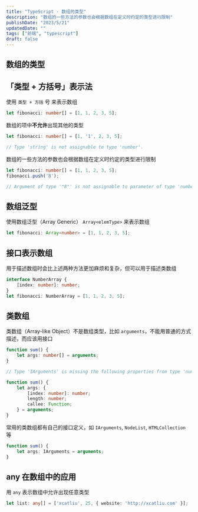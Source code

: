 ```yaml
---
title: "TypeScript - 数组的类型"
description: "数组的一些方法的参数也会根据数组在定义时约定的类型进行限制"
publishDate: "2023/5/21"
updatedDate: ""
tags: ["前端", "typescript"]
draft: false
---
```


## 数组的类型

## 「类型 + 方括号」表示法

使用 `类型 + 方括` 号 来表示数组

```typescript
let fibonacci: number[] = [1, 1, 2, 3, 5];
```

数组的项中**不允许**出现其他的类型

```typescript
let fibonacci: number[] = [1, '1', 2, 3, 5];

// Type 'string' is not assignable to type 'number'.
```

数组的一些方法的参数也会根据数组在定义时约定的类型进行限制

```typescript
let fibonacci: number[] = [1, 1, 2, 3, 5];
fibonacci.push('8');

// Argument of type '"8"' is not assignable to parameter of type 'number'.
```

## 数组泛型

使用数组泛型（Array Generic） `Array<elemType>` 来表示数组

```typescript
let fibonacci: Array<number> = [1, 1, 2, 3, 5];
```

## 接口表示数组

用于描述数组时会比上述两种方法更加麻烦和复杂，但可以用于描述类数组

```typescript
interface NumberArray {
	[index: number]: number;
}
let fibonacci: NumberArray = [1, 1, 2, 3, 5];
```

## 类数组

类数组（Array-like Object）不是数组类型，比如 `arguments`，不能用普通的方式描述，而应该用接口

```typescript
function sum() {
	let args: number[] = arguments;
}

// Type 'IArguments' is missing the following properties from type 'number[]': pop, push, concat, join, and 24 more.
```

```typescript
function sum() {
	let args: {
		[index: number]: number;
		length: number;
		callee: Function;
	} = arguments;
}
```

常用的类数组都有自己的接口定义，如 `IArguments`, `NodeList`, `HTMLCollection` 等

```typescript
function sum() {
	let args: IArguments = arguments;
}
```

## any 在数组中的应用

用 `any` 表示数组中允许出现任意类型

```typescript
let list: any[] = ['xcatliu', 25, { website: 'http://xcatliu.com' }];
```

